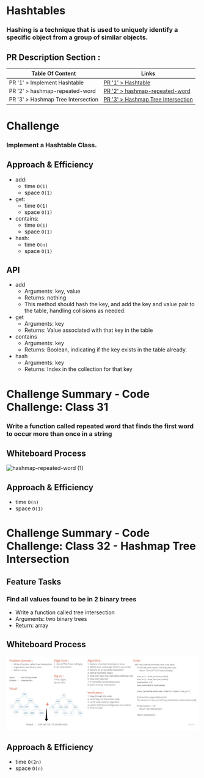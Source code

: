 # Hashtables
<!-- Short summary or background information -->
### Hashing is a technique that is used to uniquely identify a specific object from a group of similar objects.

## PR Description Section :

| Table Of Content                               | Links                                       |
| ---------------------------------------------- | ------------------------------------------- |
| PR '1' > Implement Hashtable                   | [PR '1' > Hashtable](https://github.com/RihanFoudeh/data-structures-and-algorithms/pull/29)|
| PR '2' > hashmap-repeated-word                   | [PR '2' > hashmap-repeated-word](https://github.com/RihanFoudeh/data-structures-and-algorithms/pull/30)|
| PR '3' > Hashmap Tree Intersection                   | [PR '3' > Hashmap Tree Intersection](https://github.com/RihanFoudeh/data-structures-and-algorithms/pull/31)|




# Challenge
<!-- Description of the challenge -->
### Implement a Hashtable Class.

## Approach & Efficiency
<!-- What approach did you take? Why? What is the Big O space/time for this approach? -->
* add:
    - time `O(1)`
    - space `O(1)`
* get:
    - time `O(1)`
    - space `O(1)`
* contains:
    - time `O(1)`
    - space `O(1)`
* hash:
    - time `O(n)`
    - space `O(1)`

## API
<!-- Description of each method publicly available in each of your hashtable -->
* add
    - Arguments: key, value
    - Returns: nothing
    - This method should hash the key, and add the key and value pair to the table, handling collisions as needed.
* get
    - Arguments: key
    - Returns: Value associated with that key in the table
* contains
    - Arguments: key
    - Returns: Boolean, indicating if the key exists in the table already.
* hash
    - Arguments: key
    - Returns: Index in the collection for that key


# Challenge Summary - Code Challenge: Class 31
<!-- Description of the challenge -->
### Write a function called repeated word that finds the first word to occur more than once in a string

## Whiteboard Process
<!-- Embedded whiteboard image -->
![hashmap-repeated-word (1)](https://user-images.githubusercontent.com/73611547/145722398-decabd15-7af3-4936-8445-4c7f682b3927.jpg)


## Approach & Efficiency
<!-- What approach did you take? Why? What is the Big O space/time for this approach? -->
* time `O(n)`
* space `O(1)`


# Challenge Summary - Code Challenge: Class 32 - Hashmap Tree Intersection
<!-- Description of the challenge -->
## Feature Tasks

### Find all values found to be in 2 binary trees

* Write a function called tree intersection
* Arguments: two binary trees
* Return: array

## Whiteboard Process
<!-- Embedded whiteboard image -->
![hashmap-tree-intersection ](assets/hashmap-tree-intersection.jpg)


## Approach & Efficiency
<!-- What approach did you take? Why? What is the Big O space/time for this approach? -->
* time `O(2n)`
* space `O(n)`
